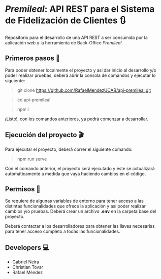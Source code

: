 # ***Premileal***: API REST para el Sistema de Fidelización de Clientes :arrows_clockwise:

Repositorio para el desarrollo de una API REST a ser consumida por la aplicación web y la herramienta de Back-Office *Premileal*.

## Primeros pasos :running:

Para poder obtener localmente el proyecto y así dar inicio al desarrollo y/o poder realizar pruebas, deberá abrir la consola de comandos
y ejecutar lo siguiente:
    
> git clone https://github.com/RafaelMendezUCAB/api-premileal.git

> cd api-premileal

> npm i

¡Listo!, con los comandos anteriores, ya podrá comenzar a desarrollar.

## Ejecución del proyecto :clapper:

Para ejecutar el proyecto, deberá correr el siguiente comando: 

> npm run serve

Con el comando anterior, el proyecto será ejecutado y éste se actualizará automáticamente a medida que vaya haciendo cambios en el código.

## Permisos :closed_lock_with_key:

Se requiere de algunas variables de entorno para tener acceso a las distintas funcionalidades que ofrece la aplicación y así poder realizar cambios y/o pruebas.
Deberá crear un archivo **.env** en la carpeta base del proyecto. 

Deberá contactar a los desarrolladores para obtener las llaves necesarias
para tener acceso completo a todas las funcionalidades.

## Developers :computer:

- Gabriel Neira
- Christian Tovar
- Rafael Méndez